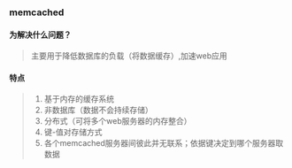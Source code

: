 ### memcached

#### 为解决什么问题？
> 主要用于降低数据库的负载（将数据缓存）,加速web应用

#### 特点
> 1. 基于内存的缓存系统
> 2. 非数据库（数据不会持续存储）
> 3. 分布式（可将多个web服务器的内存整合）
> 4. 键-值对存储方式
> 5. 各个memcached服务器间彼此并无联系；依据键决定到哪个服务器取数据

